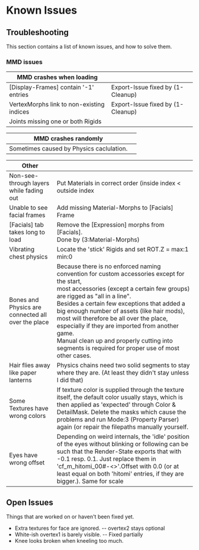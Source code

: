 
# Known Issues





## Troubleshooting


This section contains a list of known issues, and how to solve them.


### MMD issues


| MMD crashes when loading | |
| --- | --- |
| [Display-Frames] contain '-1' entries | Export-Issue fixed by (1-Cleanup) |
| VertexMorphs link to non-existing indices | Export-Issue fixed by (1-Cleanup) |
| Joints missing one or both Rigids |     |

| MMD crashes randomly | |
| --- | --- |
| Sometimes caused by Physics caclulation. |     |

| Other | |
| --- | --- |
| Non-see-through layers while fading out | Put Materials in correct order (inside index < outside index |
| Unable to see facial frames | Add missing Material-Morphs to [Facials] Frame |
| [Facials] tab takes long to load | Remove the [Expression] morphs from [Facials].<br/>Done by (3:Material-Morphs) |
| Vibrating chest physics | Locate the 'stick' Rigids and set ROT.Z = max:1 min:0 |
| Bones and Physics are connected all over the place | Because there is no enforced naming convention for custom accessories except for the start,<br/>most accessories (except a certain few groups) are rigged as "all in a line".<br/>Besides a certain few exceptions that added a big enough number of assets (like hair mods),<br/>most will therefore be all over the place, especially if they are imported from another game.<br/>Manual clean up and properly cutting into segments is required for proper use of most other cases. |
| Hair flies away like paper lanterns | Physics chains need two solid segments to stay where they are. (At least they didn't stay unless I did that) |
| Some Textures have wrong colors | If texture color is supplied through the texture itself, the default color usually stays, which is then applied as 'expected' through Color & DetailMask. Delete the masks which cause the problems and run Mode:3 (Property Parser) again (or repair the filepaths manually yourself. |
| Eyes have wrong offset | Depending on weird internals, the 'idle' position of the eyes without blinking or following can be such that the Render-State exports that with -0.1 resp. 0.1. Just replace them in 'cf_m_hitomi_00#-<<number>>'.Offset with 0.0 (or at least equal on both 'hitomi' entries, if they are bigger.). Same for scale |

## Open Issues


Things that are worked on or haven't been fixed yet.

 - Extra textures for face are ignored. -- overtex2 stays optional
 - White-ish overtex1 is barely visible. -- Fixed partially
 - Knee looks broken when kneeling too much.